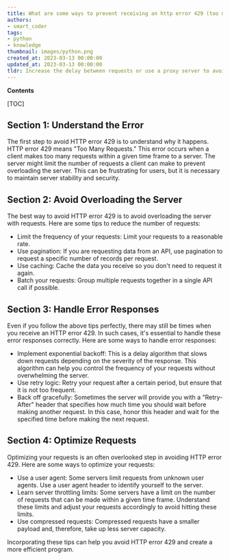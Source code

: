 ```yaml
---
title: What are some ways to prevent receiving an http error 429 (too many requests) while using python?
authors:
- smart_coder
tags:
- python
- knowledge
thumbnail: images/python.png
created_at: 2023-03-13 00:00:00
updated_at: 2023-03-13 00:00:00
tldr: Increase the delay between requests or use a proxy server to avoid HTTP error 429 (Too Many Requests) in python.
---
```


**Contents**

[TOC]

## Section 1: Understand the Error 

The first step to avoid HTTP error 429 is to understand why it happens. HTTP error 429 means "Too Many Requests." This error occurs when a client makes too many requests within a given time frame to a server. The server might limit the number of requests a client can make to prevent overloading the server. This can be frustrating for users, but it is necessary to maintain server stability and security. 

## Section 2: Avoid Overloading the Server 

The best way to avoid HTTP error 429 is to avoid overloading the server with requests. Here are some tips to reduce the number of requests:

- Limit the frequency of your requests: Limit your requests to a reasonable rate. 
- Use pagination: If you are requesting data from an API, use pagination to request a specific number of records per request. 
- Use caching: Cache the data you receive so you don't need to request it again. 
- Batch your requests: Group multiple requests together in a single API call if possible.
 
## Section 3: Handle Error Responses 

Even if you follow the above tips perfectly, there may still be times when you receive an HTTP error 429. In such cases, it's essential to handle these error responses correctly. Here are some ways to handle error responses:

- Implement exponential backoff: This is a delay algorithm that slows down requests depending on the severity of the response. This algorithm can help you control the frequency of your requests without overwhelming the server. 
- Use retry logic: Retry your request after a certain period, but ensure that it is not too frequent. 
- Back off gracefully: Sometimes the server will provide you with a "Retry-After" header that specifies how much time you should wait before making another request. In this case, honor this header and wait for the specified time before making the next request. 

## Section 4: Optimize Requests 

Optimizing your requests is an often overlooked step in avoiding HTTP error 429. Here are some ways to optimize your requests:

- Use a user agent: Some servers limit requests from unknown user agents. Use a user agent header to identify yourself to the server. 
- Learn server throttling limits: Some servers have a limit on the number of requests that can be made within a given time frame. Understand these limits and adjust your requests accordingly to avoid hitting these limits. 
- Use compressed requests: Compressed requests have a smaller payload and, therefore, take up less server capacity. 

Incorporating these tips can help you avoid HTTP error 429 and create a more efficient program.
